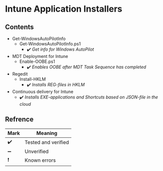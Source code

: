 # Intune Application Installers


Contents
------
* Get-WindowsAutoPilotInfo
  * Get-WindowsAutoPilotInfo.ps1
    * :heavy_check_mark: *Get info for Windows AutoPilot*
* MDT Deployment for Intune
  * Enable-OOBE.ps1
    * :heavy_check_mark: *Enables OOBE after MDT Task Sequence has completed*
* Regedit
  * Install-HKLM
    * :heavy_check_mark: *Installs REG-files in HKLM*
* Continuous delivery for Intune
  * :heavy_check_mark: *Installs EXE-applications and Shortcuts based on JSON-file in the cloud*


Refrence
------
Mark | Meaning
-----|--------
:heavy_check_mark: | Tested and verified
:heavy_minus_sign: | Unverified
:heavy_exclamation_mark: | Known errors